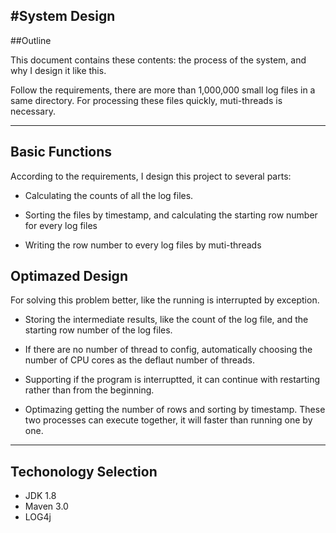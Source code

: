 #System Design
---
##Outline

This document contains these contents: the process of the system, and why I design it like this.

Follow the requirements, there are more than 1,000,000 small log files in a same directory. For processing these files quickly, muti-threads is necessary. 

---


## Basic Functions
According to the requirements, I design this project to several parts:

* Calculating the counts of all the log files.

* Sorting the files by timestamp, and calculating the starting row number for every log files

* Writing the row number to every log files by muti-threads

## Optimazed Design

For solving this problem better, like the running is interrupted by exception. 

* Storing the intermediate results, like the count of the log file, and the starting row number of the log files.

* If there are no number of thread to config, automatically choosing the number of CPU cores as the deflaut number of threads.

 * Supporting if the program is interruptted, it can continue with restarting rather than from the beginning. 
 
 * Optimazing getting the number of rows and sorting by timestamp. These two processes can execute together, it will faster than running one by one.
 

---

## Techonology Selection

* JDK 1.8
* Maven 3.0
* LOG4j

